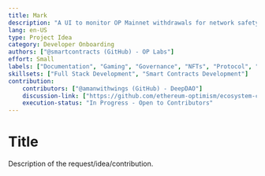 ```yaml
---
title: Mark 
description: "A UI to monitor OP Mainnet withdrawals for network safety."
lang: en-US
type: Project Idea
category: Developer Onboarding
authors: ["@smartcontracts (GitHub) - OP Labs"]
effort: Small 
labels: ["Documentation", "Gaming", "Governance", "NFTs", "Protocol", "Wallets"]
skillsets: ["Full Stack Development", "Smart Contracts Development"]
contribution:
    contributors: ["@amanwithwings (GitHub) - DeepDAO"]
    discussion-link: ["https://github.com/ethereum-optimism/ecosystem-contributions/issues/33"]
    execution-status: "In Progress - Open to Contributors"
---
```


# Title

Description of the request/idea/contribution. 